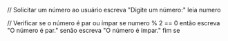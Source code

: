 // Solicitar um número ao usuário
escreva "Digite um número:"
leia numero

// Verificar se o número é par ou ímpar
se numero % 2 == 0 então
    escreva "O número é par."
senão
    escreva "O número é ímpar."
fim se
